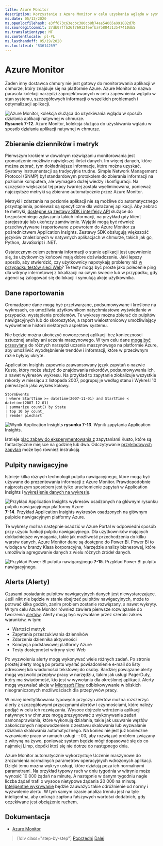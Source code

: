 ```yaml
---
title: Azure Monitor
description: Korzystanie z Azure Monitor w celu uzyskania wglądu w system działa.
ms.date: 05/13/2020
ms.openlocfilehash: e3ff673c63ecbc380cb8b74ae54065a091882d7b
ms.sourcegitcommit: 27db07ffb26f76912feefba7b884313547410db5
ms.translationtype: MT
ms.contentlocale: pl-PL
ms.lasthandoff: 05/19/2020
ms.locfileid: "83614269"
---
```

# <a name="azure-monitor"></a>Azure Monitor

Żaden inny dostawca chmury nie jest gotowy do monitorowania aplikacji w chmurze, który znajduje się na platformie Azure. Azure Monitor to nazwa parasola kolekcji narzędzi zaprojektowanych w celu zapewnienia wglądu w stan systemu, szczegółowych informacji o wszelkich problemach i optymalizacji aplikacji.

![Azure Monitor, kolekcja służąca do uzyskiwania wglądu w sposób działania aplikacji natywnej w chmurze. ](./media/azure-monitor.png)
 **Rysunek 7-12**. Azure Monitor, kolekcja służąca do uzyskiwania wglądu w sposób działania aplikacji natywnej w chmurze.

## <a name="gathering-logs-and-metrics"></a>Zbieranie dzienników i metryk

Pierwszym krokiem w dowolnym rozwiązaniu monitorowania jest gromadzenie możliwie największej ilości danych. Im więcej danych, które można zebrać, tym dokładniejsze informacje, które można uzyskać. Systemy Instrumentacji są tradycyjnie trudne. Simple Network Management Protocol (SNMP) był standardowym protokołem do zbierania informacji na poziomie komputera, ale wymagało dużej wiedzy i konfiguracji. Na szczęście większość tej pracy twardej została wyeliminowana, ponieważ najczęstsze metryki są zbierane automatycznie przez Azure Monitor.

Metryki i zdarzenia na poziomie aplikacji nie są możliwe do automatycznego przystąpienia, ponieważ są specyficzne dla wdrażanej aplikacji. Aby zebrać te metryki, [dostępne są zestawy SDK i interfejsy API](https://docs.microsoft.com/azure/azure-monitor/app/api-custom-events-metrics) służące do bezpośredniego zgłaszania takich informacji, na przykład gdy klient zarejestruje lub ukończy zamówienie. Wyjątki mogą być również przechwytywane i raportowane z powrotem do Azure Monitor za pośrednictwem Application Insights. Zestawy SDK obsługują większość języków znalezionych w natywnych aplikacjach w chmurze, takich jak go, Python, JavaScript i .NET.

Ostatecznym celem zebrania informacji o stanie aplikacji jest upewnienie się, że użytkownicy końcowi mają dobre doświadczenie. Jaki lepszy sposób, aby stwierdzić, czy użytkownicy napotykają problemy niż [w przypadku testów sieci Web](https://docs.microsoft.com/azure/azure-monitor/app/monitor-web-app-availability)? Te testy mogą być proste jako polecenie ping dla witryny internetowej z lokalizacji na całym świecie lub w przypadku, gdy agenci są zalogować się do lokacji i symulują akcje użytkownika.

## <a name="reporting-data"></a>Dane raportowania

Gromadzone dane mogą być przetwarzane, podsumowywane i kreślone na wykresach, co umożliwia użytkownikom natychmiastowe wyświetlanie w przypadku wystąpienia problemów. Te wykresy można zbierać do pulpitów nawigacyjnych lub do skoroszytów, a raport wielostronicowy umożliwiający wyświetlenie historii niektórych aspektów systemu.

Nie będzie można ukończyć nowoczesnej aplikacji bez konieczności sztucznej analizy ani uczenia maszynowego. W tym celu dane [mogą być przesyłane](https://www.youtube.com/watch?v=Cuza-I1g9tw) do różnych narzędzi uczenia maszynowego na platformie Azure, aby umożliwić wyodrębnienie trendów i informacji, które w przeciwnym razie byłyby ukryte.

Application Insights zapewnia zaawansowany język zapytań o nazwie Kusto, który może służyć do znajdowania rekordów, podsumowywania ich, a nawet wykresów wykresu. Na przykład to zapytanie zlokalizuje wszystkie rekordy w miesiącu z listopada 2007, pogrupuj je według stanu i Wykreśl 10 pierwszych jako wykres kołowy.

```kusto
StormEvents
| where StartTime >= datetime(2007-11-01) and StartTime < datetime(2007-12-01)
| summarize count() by State
| top 10 by count_
| render piechart
```

![Wynik Application Insights ](./media/azure-monitor.png)
 **rysunku 7-13**. Wynik zapytania Application Insights.

Istnieje [plac zabaw do eksperymentowania z](https://dataexplorer.azure.com/clusters/help/databases/Samples) zapytaniami Kusto, które są fantastycznie miejsce na godzinę lub dwa. Odczytywanie [przykładowych zapytań](https://docs.microsoft.com/azure/kusto/query/samples) może być również instrukcją.

## <a name="dashboards"></a>Pulpity nawigacyjne

Istnieje kilka różnych technologii pulpitu nawigacyjnego, które mogą być używane do prezentowania informacji z Azure Monitor. Prawdopodobnie najprostszym sposobem jest tylko uruchomienie zapytań w Application Insights i [wykreślenie danych na wykresie](https://docs.microsoft.com/azure/azure-monitor/learn/tutorial-app-dashboards).

![Przykład Application Insights wykresów osadzonych na głównym rysunku pulpitu nawigacyjnego platformy Azure ](./media/azure-monitor.png)
 **7-14**. Przykład Application Insights wykresów osadzonych na głównym pulpicie nawigacyjnym platformy Azure.

Te wykresy można następnie osadzić w Azure Portal w odpowiedni sposób przy użyciu funkcji pulpitu nawigacyjnego. Dla użytkowników mających dokładniejsze wymagania, takie jak możliwość przechodzenia do kilku warstw danych, Azure Monitor dane są dostępne do [Power BI](https://powerbi.microsoft.com/). Power BI to wiodąca w branży Klasa korporacyjna, Narzędzie analizy biznesowej, które umożliwia agregowanie danych z wielu różnych źródeł danych.

![Przykład Power BI pulpitu nawigacyjnego ](./media/azure-monitor.png)
 **7-15**. Przykład Power BI pulpitu nawigacyjnego.

## <a name="alerts"></a>Alerts (Alerty)

Czasami posiadanie pulpitów nawigacyjnych danych jest niewystarczające. Jeśli nikt nie będzie w stanie obejrzeć pulpitów nawigacyjnych, może to potrwać kilka godzin, zanim problem zostanie rozwiązany, a nawet wykryty. W tym celu Azure Monitor również zawiera pierwsze rozwiązanie do tworzenia [alertów](https://docs.microsoft.com/azure/azure-monitor/platform/alerts-overview). Alerty mogą być wyzwalane przez szeroki zakres warunków, w tym:

- Wartości metryk
- Zapytania przeszukiwania dzienników
- Zdarzenia dziennika aktywności
- Kondycja podstawowej platformy Azure
- Testy dostępności witryny sieci Web

Po wyzwoleniu alerty mogą wykonywać wiele różnych zadań. Po stronie prostej alerty mogą po prostu wysłać powiadomienie e-mail do listy adresowej lub wiadomości tekstowej do osoby. Bardziej powiązane alerty mogą wyzwolić przepływ pracy w narzędziu, takim jak usługi PagerDuty, który ma świadomość, kto jest w wywołaniu dla określonej aplikacji. Alerty mogą wyzwalać akcje w [Microsoft Flow](https://flow.microsoft.com/) odblokowywanie w bliskich nieograniczonych możliwościach dla przepływów pracy.

W miarę identyfikowania typowych przyczyn alertów można rozszerzyć alerty z szczegółowymi przyczynami alertów i czynnościami, które należy podjąć w celu ich rozwiązania. Wysoce dojrzałe wdrożenia aplikacji natywnych w chmurze mogą zrezygnować z wykonywania zadań samonaprawiania, które wykonują działania, takie jak usuwanie węzłów zakończonych niepowodzeniem z zestawu skalowania lub wyzwalanie działania skalowania automatycznego. Na koniec nie jest już konieczne wznawianie pracy w ramach usługi –: 00, aby rozwiązać problem związany z witryną na żywo, ponieważ system będzie mógł dopasować się do co najmniej Limp, dopóki ktoś się nie dotrze do następnego dnia.

Azure Monitor automatycznie wykorzystuje Uczenie maszynowe do zrozumienia normalnych parametrów operacyjnych wdrożonych aplikacji. Dzięki temu można wykryć usługi, które działają poza ich normalnymi parametrami. Na przykład typowy ruch w dniu tygodnia w witrynie może wynosić 10 000 żądań na minutę. A następnie w danym tygodniu nagle liczba żądań trafi o wysoce nietypowe żądania 20 000 na minutę. [Inteligentne wykrywanie](https://docs.microsoft.com/azure/azure-monitor/app/proactive-diagnostics) będzie zauważyć takie odróżnienie od normy i wyzwolenie alertu. W tym samym czasie analiza trendu jest na tyle inteligentna, aby uniknąć zapłonu fałszywych wartości dodatnich, gdy oczekiwane jest obciążenie ruchem.

## <a name="references"></a>Dokumentacja

- [Azure Monitor](https://docs.microsoft.com/azure/azure-monitor/overview)

>[!div class="step-by-step"]
>[Poprzedni](monitoring-azure-kubernetes.md) 
> [Dalej](identity.md)
